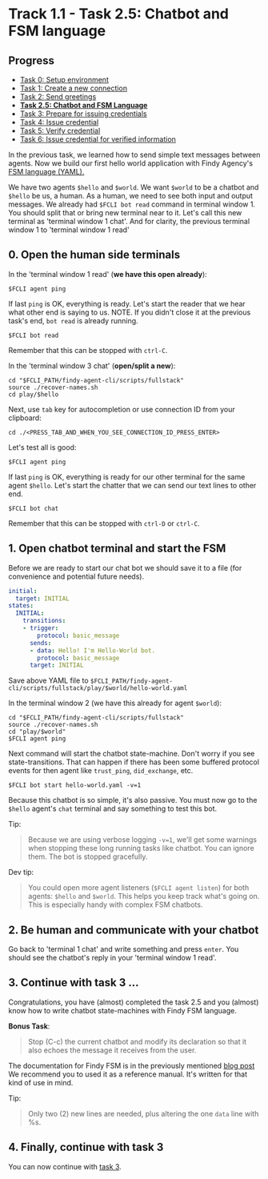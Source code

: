 # Track 1.1 - Task 2.5: Chatbot and FSM language

## Progress

* [Task 0: Setup environment](../README.md)
* [Task 1: Create a new connection](../task1/README.md)
* [Task 2: Send greetings](../task2/README.md)
* [**Task 2.5: Chatbot and FSM Language**](../task2.5/README.md)
* [Task 3: Prepare for issuing credentials](../task3/README.md)
* [Task 4: Issue credential](../task4/README.md)
* [Task 5: Verify credential](../task5/README.md)
* [Task 6: Issue credential for verified information](../task6/README.md)

In the previous task, we learned how to send simple text messages between
agents. Now we build our first hello world application with Findy Agency's [FSM
language
(YAML).](https://findy-network.github.io/blog/2023/03/13/no-code-ssi-chatbots-fsm-part-i/)

We have two agents `$hello` and `$world`. We want `$world` to be a chatbot and
`$hello` be us, a human. As a human, we need to see both input and output
messages. We already had `$FCLI bot read` command in terminal window 1. You should
split that or bring new terminal near to it. Let's call this new terminal as
'terminal window 1 chat'. And for clarity, the previous terminal window 1 to
'terminal window 1 read'

## 0. Open the human side terminals

In the 'terminal window 1 read' (**we have this open already**):
```shell
$FCLI agent ping
```
If last `ping` is OK, everything is ready. Let's start the reader that we hear
what other end is saying to us. NOTE. If you didn't close it at the previous
task's end, `bot read` is already running.

```shell
$FCLI bot read
```
Remember that this can be stopped with `ctrl-C`.

In the 'terminal window 3 chat' (**open/split a new**):
```shell
cd "$FCLI_PATH/findy-agent-cli/scripts/fullstack"
source ./recover-names.sh
cd play/$hello
```
Next, use `tab` key for autocompletion or use connection ID from your clipboard:
```shell
cd ./<PRESS_TAB_AND_WHEN_YOU_SEE_CONNECTION_ID_PRESS_ENTER>
```
Let's test all is good:
```shell
$FCLI agent ping
```
If last `ping` is OK, everything is ready for our other terminal for the same
agent `$hello`. Let's start the chatter that we can send our text lines to other
end.
```shell
$FCLI bot chat
```
Remember that this can be stopped with `ctrl-D` or `ctrl-C`.

## 1. Open chatbot terminal and start the FSM

Before we are ready to start our chat bot we should save it to a file (for
convenience and potential future needs).

```yaml
initial:
  target: INITIAL
states:
  INITIAL:
    transitions:
    - trigger:
        protocol: basic_message
      sends:
      - data: Hello! I'm Hello-World bot.
        protocol: basic_message
      target: INITIAL
```
Save above YAML file to
`$FCLI_PATH/findy-agent-cli/scripts/fullstack/play/$world/hello-world.yaml`

In the terminal window 2 (we have this already for agent `$world`):
```shell
cd "$FCLI_PATH/findy-agent-cli/scripts/fullstack"
source ./recover-names.sh
cd "play/$world"
$FCLI agent ping
```
Next command will start the chatbot state-machine. Don't worry if you see
state-transitions. That can happen if there has been some buffered protocol
events for then agent like `trust_ping`, `did_exchange`, etc.

```shell
$FCLI bot start hello-world.yaml -v=1
```
Because this chatbot is so simple, it's also passive. You must now go to the
`$hello` agent's `chat` terminal and say something to test this bot.

Tip:
> Because we are using verbose logging `-v=1`, we'll get some warnings when
> stopping these long running tasks like chatbot. You can ignore them. The bot
> is stopped gracefully.

Dev tip:
> You could open more agent listeners (`$FCLI agent listen`) for both agents:
> `$hello` and `$world`. This helps you keep track what's going on. This is
> especially handy with complex FSM chatbots.

## 2. Be human and communicate with your chatbot

Go back to 'terminal 1 chat' and write something and press `enter`. You should
see the chatbot's reply in your 'terminal window 1 read'.

## 3. Continue with task 3 ...

Congratulations, you have (almost) completed the task 2.5 and you (almost) know
how to write chatbot state-machines with Findy FSM language.

**Bonus Task**:
> Stop (C-c) the current chatbot and modify its declaration so that it also
> echoes the message it receives from the user.

The documentation for Findy FSM is in the previously mentioned [blog
post](https://findy-network.github.io/blog/2023/03/13/no-code-ssi-chatbots-fsm-part-i/)
We recommend you to used it as a reference manual. It's written for that kind of
use in mind.

Tip:
> Only two (2) new lines are needed, plus altering the one `data` line with %s.

## 4. Finally, continue with task 3

You can now continue with [task 3](../task3/README.md).
